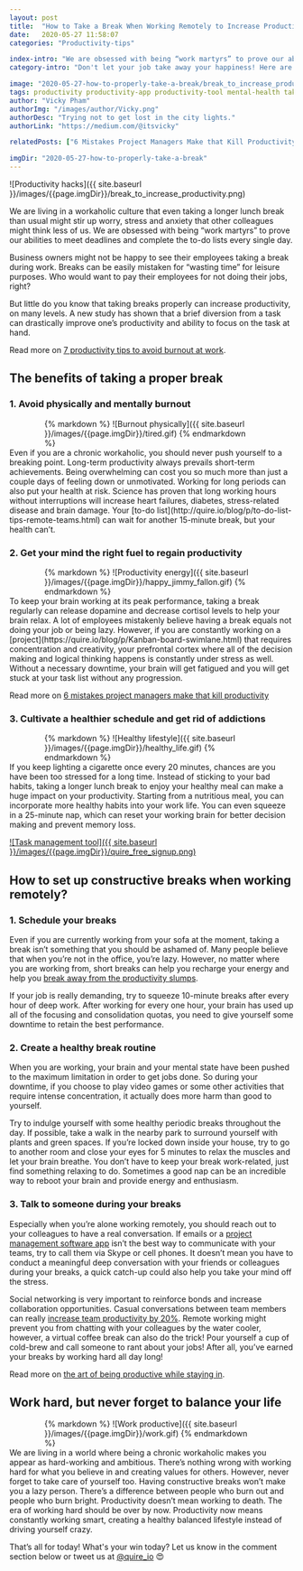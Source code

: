 ```yaml
---
layout: post
title:  "How to Take a Break When Working Remotely to Increase Productivity?"
date:   2020-05-27 11:58:07
categories: "Productivity-tips"

index-intro: "We are obsessed with being “work martyrs” to prove our abilities to meet deadlines and complete the to-do lists every single day. Don't let your job take away your happiness! Here are some tips for you to take a break when working remotely and still get things done!"
category-intro: "Don't let your job take away your happiness! Here are some tips for you to take a break when working remotely and still get things done!"

image: "2020-05-27-how-to-properly-take-a-break/break_to_increase_productivity.png"
tags: productivity productivity-app productivity-tool mental-health take-a-break properly-take-a-break increase-productivity remote-team to-do-list-app working-remotely remote-teams task-management task-management-software project-management-software productivity-tips social-distancing to-do-list task-list
author: "Vicky Pham"
authorImg: "/images/author/Vicky.png"
authorDesc: "Trying not to get lost in the city lights."
authorLink: "https://medium.com/@itsvicky"

relatedPosts: ["6 Mistakes Project Managers Make that Kill Productivity", "The Art of Being Productive While Staying In", "8 Best Tips for Remote Teams to Boost Productivity at Virtual Office"]

imgDir: "2020-05-27-how-to-properly-take-a-break"
---
```


![Productivity hacks]({{ site.baseurl }}/images/{{page.imgDir}}/break_to_increase_productivity.png)

We are living in a workaholic culture that even taking a longer lunch break than usual might stir up worry, stress and anxiety that other colleagues might think less of us. We are obsessed with being “work martyrs” to prove our abilities to meet deadlines and complete the to-do lists every single day. 

Business owners might not be happy to see their employees taking a break during work. Breaks can be easily mistaken for “wasting time” for leisure purposes. Who would want to pay their employees for not doing their jobs, right? 

But little do you know that taking breaks properly can increase productivity, on many levels. A new study has shown that a brief diversion from a task can drastically improve one’s productivity and ability to focus on the task at hand.

<p class="notice">Read more on <a href="https://quire.io/blog/p/7-productivity-tips-to-avoid-burnout-at-work.html">7 productivity tips to avoid burnout at work</a>.</p>

## The benefits of taking a proper break

### 1. Avoid physically and mentally burnout 

<div style="max-width: 380px; max-height: 333px; margin: 0 auto;">
{% markdown %}
![Burnout physically]({{ site.baseurl }}/images/{{page.imgDir}}/tired.gif)
{% endmarkdown %}
</div>
Even if you are a chronic workaholic, you should never push yourself to a breaking point. Long-term productivity always prevails short-term achievements. Being overwhelming can cost you so much more than just a couple days of feeling down or unmotivated. Working for long periods can also put your health at risk. Science has proven that long working hours without interruptions will increase heart failures, diabetes, stress-related disease and brain damage. Your [to-do list](http://quire.io/blog/p/to-do-list-tips-remote-teams.html) can wait for another 15-minute break, but your health can’t.

### 2. Get your mind the right fuel to regain productivity  

<div style="max-width: 380px; max-height: 333px; margin: 0 auto;">
{% markdown %}
![Productivity energy]({{ site.baseurl }}/images/{{page.imgDir}}/happy_jimmy_fallon.gif)
{% endmarkdown %}
</div>
To keep your brain working at its peak performance, taking a break regularly can release dopamine and decrease cortisol levels to help your brain relax. A lot of employees mistakenly believe having a break equals not doing your job or being lazy. However, if you are constantly working on a [project](https://quire.io/blog/p/Kanban-board-swimlane.html) that requires concentration and creativity, your prefrontal cortex where all of the decision making and logical thinking happens is constantly under stress as well. Without a necessary downtime, your brain will get fatigued and you will get stuck at your task list without any progression. 

<p class="notice">Read more on <a href="https://quire.io/blog/p/productivity-mistakes.html">6 mistakes project managers make that kill productivity</a></p>

### 3. Cultivate a healthier schedule and get rid of addictions

<div style="max-width: 380px; max-height: 333px; margin: 0 auto;">
{% markdown %}
![Healthy lifestyle]({{ site.baseurl }}/images/{{page.imgDir}}/healthy_life.gif)
{% endmarkdown %}
</div>
If you keep lighting a cigarette once every 20 minutes, chances are you have been too stressed for a long time. Instead of sticking to your bad habits, taking a longer lunch break to enjoy your healthy meal can make a huge impact on your productivity. Starting from a nutritious meal, you can incorporate more healthy habits into your work life. You can even squeeze in a 25-minute nap, which can reset your working brain for better decision making and prevent memory loss. 

[![Task management tool]({{ site.baseurl }}/images/{{page.imgDir}}/quire_free_signup.png)](https://bit.ly/3csOCXf)

## How to set up constructive breaks when working remotely?

### 1. Schedule your breaks 

Even if you are currently working from your sofa at the moment, taking a break isn’t something that you should be ashamed of. Many people believe that when you’re not in the office, you’re lazy. However, no matter where you are working from, short breaks can help you recharge your energy and help you [break away from the productivity slumps](https://quire.io/blog/p/Quire-tips-hacks-for-better-productivity.html). 

If your job is really demanding, try to squeeze 10-minute breaks after every hour of deep work. After working for every one hour, your brain has used up all of the focusing and consolidation quotas, you need to give yourself some downtime to retain the best performance. 

### 2. Create a healthy break routine

When you are working, your brain and your mental state have been pushed to the maximum limitation in order to get jobs done. So during your downtime, if you choose to play video games or some other activities that require intense concentration, it actually does more harm than good to yourself. 

Try to indulge yourself with some healthy periodic breaks throughout the day. If possible, take a walk in the nearby park to surround yourself with plants and green spaces. If you’re locked down inside your house, try to go to another room and close your eyes for 5 minutes to relax the muscles and let your brain breathe. You don’t have to keep your break work-related, just find something relaxing to do. Sometimes a good nap can be an incredible way to reboot your brain and provide energy and enthusiasm.

### 3. Talk to someone during your breaks 

Especially when you’re alone working remotely, you should reach out to your colleagues to have a real conversation. If emails or a [project management software app](https://quire.io) isn’t the best way to communicate with your teams, try to call them via Skype or cell phones. It doesn’t mean you have to conduct a meaningful deep conversation with your friends or colleagues during your breaks, a quick catch-up could also help you take your mind off the stress. 

Social networking is very important to reinforce bonds and increase collaboration opportunities. Casual conversations between team members can really [increase team productivity by 20%](https://www.forbes.com/sites/susanadams/2013/03/21/how-we-waste-time-at-work/#64ff23e5ec5d). Remote working might prevent you from chatting with your colleagues by the water cooler, however, a virtual coffee break can also do the trick! Pour yourself a cup of cold-brew and call someone to rant about your jobs! After all, you’ve earned your breaks by working hard all day long! 

<p class="notice">Read more on <a href="https://quire.io/blog/p/productivity-tips-during-lockdown.html">the art of being productive while staying in</a>.</p>

## Work hard, but never forget to balance your life

<div style="max-width: 380px; max-height: 333px; margin: 0 auto;">
{% markdown %}
![Work productive]({{ site.baseurl }}/images/{{page.imgDir}}/work.gif)
{% endmarkdown %}
</div>
We are living in a world where being a chronic workaholic makes you appear as hard-working and ambitious. There’s nothing wrong with working hard for what you believe in and creating values for others. However, never forget to take care of yourself too. Having constructive breaks won’t make you a lazy person. There’s a difference between people who burn out and people who burn bright. Productivity doesn’t mean working to death. The era of working hard should be over by now. Productivity now means constantly working smart, creating a healthy balanced lifestyle instead of driving yourself crazy. 


That’s all for today! What's your win today? Let us know in the comment section below or tweet us at [@quire_io](https://twitter.com/quire_io) 😍 


[jekyll]:      http://jekyllrb.com
[jekyll-gh]:   https://github.com/jekyll/jekyll
[jekyll-help]: https://github.com/jekyll/jekyll-help
